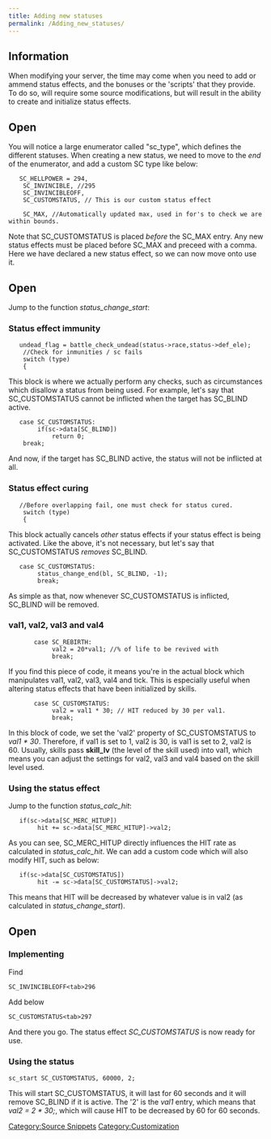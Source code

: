 ```yaml
---
title: Adding new statuses
permalink: /Adding_new_statuses/
---
```


Information
-----------

When modifying your server, the time may come when you need to add or ammend status effects, and the bonuses or the 'scripts' that they provide. To do so, will require some source modifications, but will result in the ability to create and initialize status effects.

Open
-----

You will notice a large enumerator called "sc_type", which defines the different statuses. When creating a new status, we need to move to the *end* of the enumerator, and add a custom SC type like below:

       SC_HELLPOWER = 294,
        SC_INVINCIBLE, //295
        SC_INVINCIBLEOFF,
        SC_CUSTOMSTATUS, // This is our custom status effect

        SC_MAX, //Automatically updated max, used in for's to check we are within bounds.

Note that SC_CUSTOMSTATUS is placed *before* the SC_MAX entry. Any new status effects must be placed before SC_MAX and preceed with a comma. Here we have declared a new status effect, so we can now move onto use it.

Open
-----

Jump to the function *status_change_start*:

### Status effect immunity

       undead_flag = battle_check_undead(status->race,status->def_ele);
        //Check for inmunities / sc fails
        switch (type)
        {

This block is where we actually perform any checks, such as circumstances which disallow a status from being used. For example, let's say that SC_CUSTOMSTATUS cannot be inflicted when the target has SC_BLIND active.

       case SC_CUSTOMSTATUS:
            if(sc->data[SC_BLIND])
                return 0;
        break;

And now, if the target has SC_BLIND active, the status will not be inflicted at all.

### Status effect curing

       //Before overlapping fail, one must check for status cured.
        switch (type)
        {

This block actually cancels *other* status effects if your status effect is being activated. Like the above, it's not necessary, but let's say that SC_CUSTOMSTATUS *removes* SC_BLIND.

       case SC_CUSTOMSTATUS:
            status_change_end(bl, SC_BLIND, -1);
            break;

As simple as that, now whenever SC_CUSTOMSTATUS is inflicted, SC_BLIND will be removed.

### val1, val2, val3 and val4

           case SC_REBIRTH:
                val2 = 20*val1; //% of life to be revived with
                break;

If you find this piece of code, it means you're in the actual block which manipulates val1, val2, val3, val4 and tick. This is especially useful when altering status effects that have been initialized by skills.

           case SC_CUSTOMSTATUS:
                val2 = val1 * 30; // HIT reduced by 30 per val1.
                break;

In this block of code, we set the 'val2' property of SC_CUSTOMSTATUS to *val1 \* 30*. Therefore, if val1 is set to 1, val2 is 30, is val1 is set to 2, val2 is 60. Usually, skills pass **skill_lv** (the level of the skill used) into val1, which means you can adjust the settings for val2, val3 and val4 based on the skill level used.

### Using the status effect

Jump to the function *status_calc_hit*:

       if(sc->data[SC_MERC_HITUP])
            hit += sc->data[SC_MERC_HITUP]->val2;

As you can see, SC_MERC_HITUP directly influences the HIT rate as calculated in *status_calc_hit*. We can add a custom code which will also modify HIT, such as below:

       if(sc->data[SC_CUSTOMSTATUS])
            hit -= sc->data[SC_CUSTOMSTATUS]->val2;

This means that HIT will be decreased by whatever value is in val2 (as calculated in *status_change_start*).

Open
-----

### Implementing

Find

    SC_INVINCIBLEOFF<tab>296

Add below

    SC_CUSTOMSTATUS<tab>297

And there you go. The status effect *SC_CUSTOMSTATUS* is now ready for use.

### Using the status

    sc_start SC_CUSTOMSTATUS, 60000, 2;

This will start SC_CUSTOMSTATUS, it will last for 60 seconds and it will remove SC_BLIND if it is active. The '2' is the *val1* entry, which means that *val2 = 2 \* 30;*, which will cause HIT to be decreased by 60 for 60 seconds.

[Category:Source Snippets](Category:Source_Snippets) [Category:Customization](/Category:Customization "wikilink")